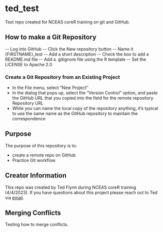 # ted_test
Test repo created for NCEAS coreR training on git and GitHub.

## How to make a Git Repository
-- Log into GitHub
-- Click the New repository button
-- Name it {FIRSTNAME}_test
-- Add a short description
-- Check the box to add a README.md file
-- Add a .gitignore file using the R template
-- Set the LICENSE to Apache 2.0

### Create a Git Repository from an Existing Project
- In the File menu, select “New Project”
- In the dialog that pops up, select the “Version Control” option, and paste the GitHub URL that you copied into the field for the remote repository Repository URL
- While you can name the local copy of the repository anything, it’s typical to use the same name as the GitHub repository to maintain the correspondence

## Purpose
The purpose of this repository is to:
- create a remote repo on GitHub 
- Practice Git workflow

## Creator Information
This repo was created by Ted Flynn during NCEAS coreR training (4/4/2023). If you have questions about this project please reach out to Ted via [email](mailto:ted.flynn@gmail.com).

## Merging Conflicts
Testing how to merge conflicts. 
